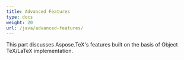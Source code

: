 ```yaml
---
title: Advanced Features 
type: docs
weight: 20
url: /java/advanced-features/
---
```


This part discusses Aspose.TeX's features built on the basis of Object TeX/LaTeX implementation.